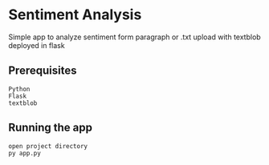 # Sentiment Analysis
Simple app to analyze sentiment form paragraph or .txt upload with textblob deployed in flask

## Prerequisites
```
Python
Flask
textblob
```
## Running the app
```
open project directory
py app.py
```

